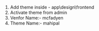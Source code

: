 1. Add theme inside - app\design\frontend
2. Activate theme from admin
3. Venfor Name:- mcfadyen
4. Theme Name:- mahipal

